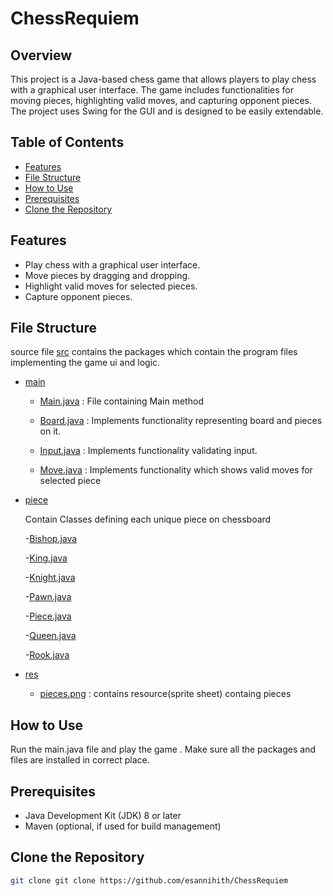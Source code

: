 # ChessRequiem 

## Overview

This project is a Java-based chess game that allows players to play chess with a graphical user interface. The game includes functionalities for moving pieces, highlighting valid moves, and capturing opponent pieces. The project uses Swing for the GUI and is designed to be easily extendable.

## Table of Contents
- [Features](/#features)
- [File Structure](/#File-Structure)
- [How to Use](/#How-To-Use)
- [Prerequisites](/#Prerequisites)
- [Clone the Repository](/#Clone-the-Repository)

## Features

- Play chess with a graphical user interface.
- Move pieces by dragging and dropping.
- Highlight valid moves for selected pieces.
- Capture opponent pieces.

## File Structure
  source file [src](/src.c) contains the packages which contain the program files implementing the game ui and logic.
  
  - [main](/src/main)

      - [Main.java](/src/main/Main.java) : File containing Main method
      
      - [Board.java](/src/main/Board.java) : Implements functionality representing board and pieces on it.

      - [Input.java](/src/main/Input.java) : Implements functionality validating input.

      - [Move.java](/src/main/Move.java) : Implements functionality which shows valid moves for selected piece
     
  - [piece](/src/piece)

     Contain Classes defining each unique piece on chessboard

      -[Bishop.java](/src/pieces/Bishop.java)
    
      -[King.java](/src/pieces/King.java)

      -[Knight.java](/src/pieces/Knight.java)

      -[Pawn.java](/src/pieces/Pawn.java)

      -[Piece.java](/src/pieces/Piece.java)

      -[Queen.java](/src/pieces/Queen.java)

      -[Rook.java](/src/pieces/Rook.java)
      
  - [res](/src/res)
       - [pieces.png](/src/res/pieces.png) : contains resource(sprite sheet) containg pieces
         
## How to Use
 Run the main.java file and play the game . Make sure all the packages and files are installed in correct place.
 
## Prerequisites

- Java Development Kit (JDK) 8 or later
- Maven (optional, if used for build management)

## **Clone the Repository**

   ```bash
   git clone git clone https://github.com/esannihith/ChessRequiem


